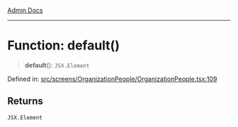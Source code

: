 [Admin Docs](/)

***

# Function: default()

> **default**(): `JSX.Element`

Defined in: [src/screens/OrganizationPeople/OrganizationPeople.tsx:109](https://github.com/PalisadoesFoundation/talawa-admin/blob/main/src/screens/OrganizationPeople/OrganizationPeople.tsx#L109)

## Returns

`JSX.Element`
